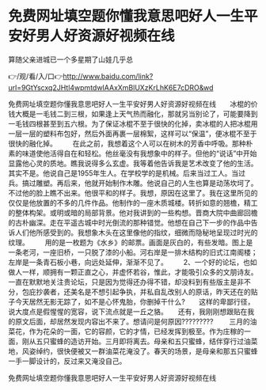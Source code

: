# 免费网址填空题你懂我意思吧好人一生平安好男人好资源好视频在线
算随父亲进城已一个多星期了山娃几乎总

👉/观/看/入/口👉http://www.baidu.com/link?url=9GtYscxq2JHtl4wpmtdwIAAxXmBlUXzKrLhK6E7cDRO&wd

免费网址填空题你懂我意思吧好人一生平安好男人好资源好视频在线　　冰棍的价钱大概是一毛钱二到三根，如果逢上天气热而融化，那就另当别论了，可能要降到一毛钱四根甚至到五六根。为了保证冰棍不至于很快的化掉，卖冰棍的人把冰棍用一层一层的塑料布包好，然后外面再裹一层棉絮，这样可以“保温”，便冰棍不至于很快的融化掉。
　　在此之前，我想着这个人可以在树木的芳香中呼吸。那种朴素的味道使他活得自在和轻松。他丝毫没有我想象中的样子。但他的“说话”中开始显露他心灵的质地。瞧我说得多么玄虚。我等着他告诉我是艺术改变了他的生活。其实不是。他说自己是1955年生人。在学校学的是机械。后来当过工人。当过兵。搞过雕塑。再后来，他就开始制作木雕。他说自己的人生也算是动荡坎坷了。不过他的脸上瞧不出来。他很平和的样子。我想，原因在这里了。我在这里所见的仅仅是他放置的不多的几件作品。他制作的一座木质城楼。转折如意的翘檐，精工的整体构架。或明或暗的局部背景。他对我讲到的一些构想。晋商大院中曲廊回檐的古朴幽深。走在平遥古城中时光倒流的那种错觉。他想在自己下一步的作品中告诉人们他所感受到的。我想象木头在这里像他的指纹，细微而隐秘地呈现过时光的纹理。
　　用的是一枚题为《水乡》的邮票。画面是灰白的，有些发暗。图上是一条老河，一座旧桥，一只脱了漆的小船。河右岸是一排木结构的旧式江南阁楼；左岸是一条青石板小巷，向远处延伸，渐渐不见了。
　　2、一个好的论坛，也如做人一样，顺拥有一颗正直之心，并虚怀若谷，惟此，才能吸引众多的文朋诗友。　　一直在默默地关注贵论坛，只是因为觉得还办得不错，却没料到有些版主是非不分，包庇抄袭者，还美名是不想引起争执，并私自乱改别人的原话，昨天还在的贴子今天居然无影无踪了，如不是心怀鬼胎，你删掉干什么?　　这样的卑鄙行径，说大度点是假惺惺的宽容，说下流点就是一丘之貉。　　还有，我刚刚想跟贴在我的原文后面，却居然发现内容出不来了。想请问是何原因?????????
　　三月的油菜花，作为花朵的一面，它的容颜，它的才情，已经发挥到极至。作为庄稼的一面，刚从五只蜜蜂的造访开始。三月即将离去。母亲和五只蜜蜂，结伴穿行过油菜地，风姿绰约，很快便被又一群油菜花淹没了。春天的场景，是母亲和那五只蜜蜂一手一脚设计的，反过来又淹没自己。

免费网址填空题你懂我意思吧好人一生平安好男人好资源好视频在线
